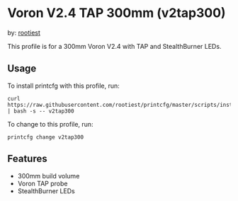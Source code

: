 <!--
 Copyright (C) 2023 Chris Laprade (chris@rootiest.com)

 This file is part of Hephaestus.

 Hephaestus is free software: you can redistribute it and/or modify
 it under the terms of the GNU General Public License as published by
 the Free Software Foundation, either version 3 of the License, or
 (at your option) any later version.

 Hephaestus is distributed in the hope that it will be useful,
 but WITHOUT ANY WARRANTY; without even the implied warranty of
 MERCHANTABILITY or FITNESS FOR A PARTICULAR PURPOSE.  See the
 GNU General Public License for more details.

 You should have received a copy of the GNU General Public License
 along with Hephaestus.  If not, see <http://www.gnu.org/licenses/>.
-->

# Voron V2.4 TAP 300mm (v2tap300)

by: [rootiest](https://github.com/rootiest)

This profile is for a 300mm Voron V2.4 with TAP and StealthBurner LEDs.

## Usage

To install printcfg with this profile, run:

    curl https://raw.githubusercontent.com/rootiest/printcfg/master/scripts/install.sh | bash -s -- v2tap300

To change to this profile, run:

    printcfg change v2tap300

## Features

- 300mm build volume
- Voron TAP probe
- StealthBurner LEDs
